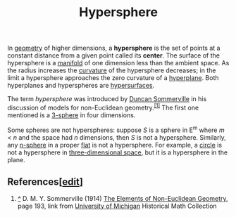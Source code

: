 ﻿---
lastrevid: 647963658
pageid: 14094462
canonicalurl: http://en.wikipedia.org/wiki/Hypersphere
title: Hypersphere
editurl: http://en.wikipedia.org/w/index.php?title=Hypersphere&action=edit
length: 1331
contentmodel: wikitext
pagelanguage: en
touched: 2015-02-20T00:38:08Z
ns: 0
fullurl: http://en.wikipedia.org/wiki/Hypersphere
---

<p>In <a href="/wiki/Geometry" title="Geometry">geometry</a> of higher dimensions, a <b>hypersphere</b> is the set of points at a constant distance from a given point called its <b>center</b>. The surface of the hypersphere is a <a href="/wiki/Manifold" title="Manifold">manifold</a> of one dimension less than the ambient space. As the radius increases the <a href="/wiki/Curvature" title="Curvature">curvature</a> of the hypersphere decreases; in the limit a hypersphere approaches the zero curvature of a <a href="/wiki/Hyperplane" title="Hyperplane">hyperplane</a>. Both hyperplanes and hyperspheres are <a href="/wiki/Hypersurface" title="Hypersurface">hypersurfaces</a>.
</p><p>The term <i>hypersphere</i> was introduced by <a href="/wiki/Duncan_Sommerville" title="Duncan Sommerville">Duncan Sommerville</a> in his discussion of models for non-Euclidean geometry.<sup id="cite_ref-1" class="reference"><a href="#cite_note-1"><span>[</span>1<span>]</span></a></sup> The first one mentioned is a <a href="/wiki/3-sphere" title="3-sphere">3-sphere</a> in four dimensions.
</p><p>Some spheres are not hyperspheres: suppose <i>S</i> is a sphere in E<sup>m</sup> where <i>m</i> &lt; <i>n</i> and the space had <i>n</i> dimensions, then <i>S</i> is not a hypersphere. Similarly, any <a href="/wiki/N-sphere" title="N-sphere">n-sphere</a> in a proper <a href="/wiki/Flat_(geometry)" title="Flat (geometry)">flat</a> is not a hypersphere. For example, a <a href="/wiki/Circle" title="Circle">circle</a> is not a hypersphere in <a href="/wiki/Three-dimensional_space" title="Three-dimensional space">three-dimensional space</a>, but it is a hypersphere in the plane.
</p>
<h2><span class="mw-headline" id="References">References</span><span class="mw-editsection"><span class="mw-editsection-bracket">[</span><a href="/w/index.php?title=Hypersphere&amp;action=edit&amp;section=1" title="Edit section: References">edit</a><span class="mw-editsection-bracket">]</span></span></h2>
<div class="reflist" style="list-style-type: decimal;">
<ol class="references">
<li id="cite_note-1"><span class="mw-cite-backlink"><b><a href="#cite_ref-1">^</a></b></span> <span class="reference-text">D. M. Y. Sommerville (1914) <a rel="nofollow" class="external text" href="http://quod.lib.umich.edu/u/umhistmath/ABN6053.0001.001/1?rgn=works;view=pdf;rgn1=author;q1=Sommerville">The Elements of Non-Euclidean Geometry</a>, page 193, link from <a href="/wiki/University_of_Michigan" title="University of Michigan">University of Michigan</a> Historical Math Collection</span>
</li>
</ol></div>
